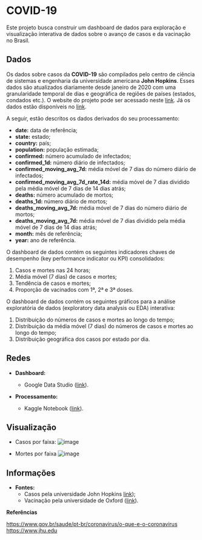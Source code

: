 # COVID-19 
Este projeto busca construir um dashboard de dados para exploração e visualização interativa de dados sobre o avanço de casos e da vacinação no Brasil.

## Dados


Os dados sobre casos da **COVID-19** são compilados pelo centro de ciência de sistemas e engenharia da universidade americana **John Hopkins**. Esses dados  são atualizados diariamente desde janeiro de 2020 com uma granularidade temporal de dias e geográfica de regiões de países (estados, condados etc.). O website do projeto pode ser acessado neste [link](https://systems.jhu.edu/research/public-health/ncov/). Já os dados estão disponíveis no [link](https://github.com/CSSEGISandData/COVID-19/tree/master/csse_covid_19_data/csse_covid_19_daily_reports).

A seguir, estão descritos os dados derivados do seu processamento:

* **date:** data de referência;
* **state:** estado;
* **country:** país;
* **population:** população estimada;
* **confirmed:** número acumulado de infectados;
* **confirmed_1d:** número diário de infectados;
* **confirmed_moving_avg_7d:** média móvel de 7 dias do número diário de infectados;
* **confirmed_moving_avg_7d_rate_14d:** média móvel de 7 dias dividido pela média móvel de 7 dias de 14 dias atrás;
* **deaths:** número acumulado de mortos;
* **deaths_1d:** número diário de mortos;
* **deaths_moving_avg_7d:** média móvel de 7 dias do número diário de mortos;
* **deaths_moving_avg_7d:** média móvel de 7 dias dividido pela média móvel de 7 dias de 14 dias atrás;
* **month:** mês de referência;
* **year:** ano de referência.


O dashboard de dados contém os seguintes indicadores chaves de desempenho (key performance indicator ou KPI) consolidados:
1. Casos e mortes nas 24 horas;
2. Média móvel (7 dias) de casos e mortes;
3. Tendência de casos e mortes;
4. Proporção de vacinados com 1ª, 2ª e 3ª doses.

O dashboard de dados contém os seguintes gráficos para a análise exploratória de dados (exploratory data analysis ou EDA) interativa:
1. Distribuição do números de casos e mortes ao longo do tempo;
2. Distribuição da média móvel (7 dias) do números de casos e mortes ao longo do tempo;
3. Distribuição geográfica dos casos por estado por dia.

## Redes
* **Dashboard:**
  * Google Data Studio ([link](https://lookerstudio.google.com/reporting/0d8db6f1-66d6-4dd9-a875-1aa9182712d4)).

* **Processamento:**
  * Kaggle Notebook ([link](https://www.kaggle.com/code/hellenpeixoto/covid-19?scriptVersionId=191724264)).


## Visualização
* Casos por faixa:
![image](https://github.com/user-attachments/assets/c6fb3549-adb3-49db-aa32-e1e8af60cfcb)

* Mortes por faixa
![image](https://github.com/user-attachments/assets/d680c52e-d42a-4d66-9670-79ad96b2bd3a)

## Informações
* **Fontes:**
  * Casos pela universidade John Hopkins [link](https:////www.jhu.edu/));
  * Vacinação pela universidade de Oxford ([link](https://www.bbc.com/portuguese/geral-54698507)).
    
**Referências**

https://www.gov.br/saude/pt-br/coronavirus/o-que-e-o-coronavirus https://www.jhu.edu


